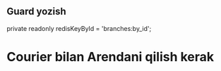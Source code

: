 ## Guard yozish

private readonly redisKeyById = 'branches:by_id';

# Courier bilan Arendani qilish kerak

